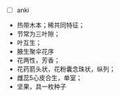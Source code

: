 * [ ] anki
* 热带木本；稀共同特征；
* 节常为三叶隙；
* 叶互生；
* 腋生聚伞花序
* 花两性，芳香；
* 花药箭头状，花粉囊念珠状，纵列；
* 雌蕊5心皮合生，单室；
* 坚果，具一枚种子